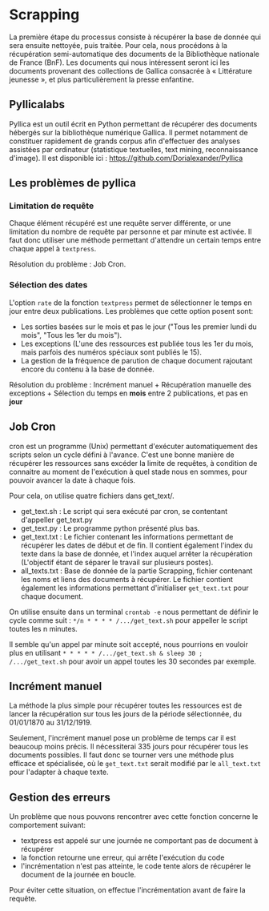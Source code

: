 # Scrapping

La première étape du processus consiste à récupérer la base de donnée qui sera ensuite nettoyée, puis traitée. Pour cela, nous procédons à la récupération semi-automatique des documents de la Bibliothèque nationale de France (BnF).
Les documents qui nous intéressent seront ici les documents provenant des collections de Gallica consacrée à « Littérature jeunesse », et plus particulièrement la presse enfantine.

## Pyllicalabs
Pyllica est un outil écrit en Python permettant de récupérer des documents hébergés sur la bibliothèque numérique Gallica. Il permet notamment de constituer rapidement de grands corpus afin d'effectuer des analyses assistées par ordinateur (statistique textuelles, text mining, reconnaissance d'image).
Il est disponible ici : https://github.com/Dorialexander/Pyllica

## Les problèmes de pyllica

### Limitation de requête
Chaque élément récupéré est une requête server différente, or une limitation du nombre de requête par personne et par minute est activée. Il faut donc utiliser une méthode permettant d'attendre un certain temps entre chaque appel 
à `textpress`.

Résolution du problème : Job Cron.

### Sélection des dates
L'option `rate` de la fonction `textpress` permet de sélectionner le temps en jour entre deux publications. Les problèmes que cette option posent sont:
- Les sorties basées sur le mois et pas le jour ("Tous les premier lundi du mois", "Tous les 1er du mois").
- Les exceptions (L'une des ressources est publiée tous les 1er du mois, mais parfois des numéros spéciaux sont publiés le 15).
- La gestion de la fréquence de parution de chaque document rajoutant encore du contenu à la base de donnée.

Résolution du problème : Incrément manuel + Récupération manuelle des exceptions + Sélection du temps en **mois** entre 2 publications, et pas en **jour**

## Job Cron

cron est un programme (Unix) permettant d'exécuter automatiquement des scripts selon un cycle défini à l'avance.
C'est une bonne manière de récupérer les ressources sans excéder la limite de requêtes, à condition de connaitre au moment de l'exécution à quel stade nous en sommes, pour pouvoir avancer la date à chaque fois.

Pour cela, on utilise quatre fichiers dans get_text/.
- get_text.sh : Le script qui sera exécuté par cron, se contentant d'appeller get_text.py
- get_text.py : Le programme python présenté plus bas.
- get_text.txt : Le fichier contenant les informations permettant de récupérer les dates de début et de fin. Il contient également l'index du texte dans la base de donnée, et l'index auquel arrêter la récupération (L'objectif étant de séparer le travail sur plusieurs postes).
- all_texts.txt : Base de donnée de la partie Scrapping, fichier contenant les noms et liens des documents à récupérer. Le fichier contient également les informations permettant d'initialiser `get_text.txt` pour chaque document.

On utilise ensuite dans un terminal `crontab -e` nous permettant de définir le cycle comme suit : `*/n * * * * /.../get_text.sh` pour appeller le script toutes les n minutes.

Il semble qu'un appel par minute soit accepté, nous pourrions en vouloir plus en utilisant `* * * * * /.../get_text.sh & sleep 30 ; /.../get_text.sh` pour avoir un appel toutes les 30 secondes par exemple.


## Incrément manuel

La méthode la plus simple pour récupérer toutes les ressources est de lancer la récupération sur tous les jours de la période sélectionnée, du 01/01/1870 au 31/12/1919.

Seulement, l'incrément manuel pose un problème de temps car il est beaucoup moins précis. Il nécessiterai 335 jours pour récupérer tous les documents possibles. Il faut donc se tourner vers une méthode plus efficace et spécialisée, où le `get_text.txt` serait modifié par le `all_text.txt` pour l'adapter à chaque texte.

## Gestion des erreurs

Un problème que nous pouvons rencontrer avec cette fonction concerne le comportement suivant:
- textpress est appelé sur une journée ne comportant pas de document à récupérer
- la fonction retourne une erreur, qui arrête l'exécution du code
- l'incrémentation n'est pas atteinte, le code tente alors de récupérer le document de la journée en boucle.

Pour éviter cette situation, on effectue l'incrémentation avant de faire la requête.

